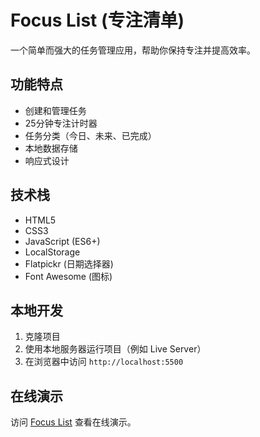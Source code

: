 # Focus List (专注清单)

一个简单而强大的任务管理应用，帮助你保持专注并提高效率。

## 功能特点

- 创建和管理任务
- 25分钟专注计时器
- 任务分类（今日、未来、已完成）
- 本地数据存储
- 响应式设计

## 技术栈

- HTML5
- CSS3
- JavaScript (ES6+)
- LocalStorage
- Flatpickr (日期选择器)
- Font Awesome (图标)

## 本地开发

1. 克隆项目
2. 使用本地服务器运行项目（例如 Live Server）
3. 在浏览器中访问 `http://localhost:5500`

## 在线演示

访问 [Focus List](https://focus-list.vercel.app) 查看在线演示。 
